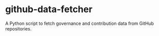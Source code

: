 # github-data-fetcher
A Python script to fetch governance and contribution data from GitHub repositories.
